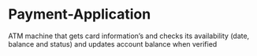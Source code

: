 # Payment-Application

ATM machine that gets card information’s and checks its availability (date, balance and status) and updates account balance when verified
